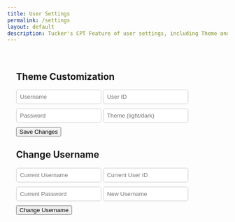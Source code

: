 ```yaml
---
title: User Settings
permalink: /settings
layout: default
description: Tucker's CPT Feature of user settings, including Theme and Username changing.
---
```


<html lang="en">
    <meta charset="UTF-8">
    <meta name="viewport" content="width=device-width, initial-scale=1.0">
    <title>User Settings</title>
    <style>
        .form-container {
            padding: 20px;
            border-radius: 5px;
            transition: background-color 0.3s ease;
        }
        .input {
            margin-bottom: 10px;
            padding: 8px;
            border: 1px solid #ccc;
            border-radius: 5px;
            transition: background-color 0.3s ease, color 0.3s ease;
        }
    </style>
    <div class="form-container">
        <h2>Theme Customization</h2>
        <form id="settings-form">
            <input type="text" id="username" class="input" placeholder="Username">
            <input type="text" id="uid" class="input" placeholder="User ID">
            <input type="password" id="password" class="input" placeholder="Password">
            <input type="text" id="theme" class="input" placeholder="Theme (light/dark)">
            <p id="error-message" style="display: none; color: red;"></p>
            <button type="button" onclick="saveSettings()">Save Changes</button>
        </form>
        <h2>Change Username</h2>
        <form id="change-username-form">
            <input type="text" id="current-username" class="input" placeholder="Current Username">
            <input type="text" id="current-uid" class="input" placeholder="Current User ID">
            <input type="password" id="current-password" class="input" placeholder="Current Password">
            <input type="text" id="new-username" class="input" placeholder="New Username">
            <p id="username-error-message" style="display: none; color: red;"></p>
            <button type="button" onclick="changeUsername()">Change Username</button>
        </form>
    </div>
    <script>
        // Function to save settings
        function saveSettings() {
            const username = document.getElementById("username").value;
            const password = document.getElementById("password").value;
            const theme = document.getElementById("theme").value;
            const uid = "root"; // Assign the correct uid value from the database
            const name = "Admin"; // Assign the correct name value from the database
            // Save theme setting to localStorage
            localStorage.setItem('theme', theme);
            const data = {
                uid: uid,
                name: name,
                password: password,
                theme: theme
            };
            fetch('http://127.0.0.1:8008/api/theme/save_settings', {
                method: 'POST',
                headers: {
                    'Content-Type': 'application/json'
                },
                body: JSON.stringify({ settings: data })
            })
            .then(response => {
                if (!response.ok) {
                    throw new Error('User or theme does not exist.');
                }
                return response.json();
            })
            .then(data => {
                alert('Settings saved successfully');
                console.log(data);
                applyTheme(theme); // Apply theme immediately after saving
            })
            .catch(error => {
                document.getElementById("error-message").innerText = error.message;
                document.getElementById("error-message").style.display = "block";
                console.error('Error:', error);
            });
        }
        // Function to apply theme
        function applyTheme(theme) {
            const formContainer = document.querySelector('.form-container');
            const inputs = document.querySelectorAll('.input');
            if (theme === 'light') {
                document.documentElement.style.setProperty('--primary-color', '#fff');
                document.documentElement.style.setProperty('--secondary-color', '#333');
                formContainer.style.backgroundColor = '#fff'; // Set background color to light
                inputs.forEach(input => {
                    input.style.backgroundColor = '#fff';
                    input.style.color = '#333';
                });
            } else if (theme === 'dark') {
                document.documentElement.style.setProperty('--primary-color', '#333');
                document.documentElement.style.setProperty('--secondary-color', '#fff');
                formContainer.style.backgroundColor = '#333'; // Set background color to dark
                inputs.forEach(input => {
                    input.style.backgroundColor = '#333';
                    input.style.color = '#fff';
                });
            }
        }
        // Retrieve theme setting from localStorage and apply it
        const savedTheme = localStorage.getItem('theme');
        if (savedTheme) {
            document.getElementById("theme").value = savedTheme;
            applyTheme(savedTheme);
        }
        // Function to change username
        function changeUsername() {
            const currentUid = document.getElementById("current-uid").value;
            const newUsername = document.getElementById("new-username").value;
            fetch('http://127.0.0.1:8008/api/theme/name', {
                method: 'PUT',
                headers: { 'Content-Type': 'application/json' },
                body: JSON.stringify({
                    uid: currentUid,
                    new_name: newUsername
                })
            })
            .then(response => {
                if (!response.ok) {
                    throw new Error('User or theme does not exist.');
                }
                return response.json();
            })
            .then(data => {
                alert('Username changed successfully');
                console.log(data);
            })
            .catch(error => {
                document.getElementById("username-error-message").innerText = error.message;
                document.getElementById("username-error-message").style.display = "block";
                console.error('Error:', error);
            });
        }
    </script>
</html>